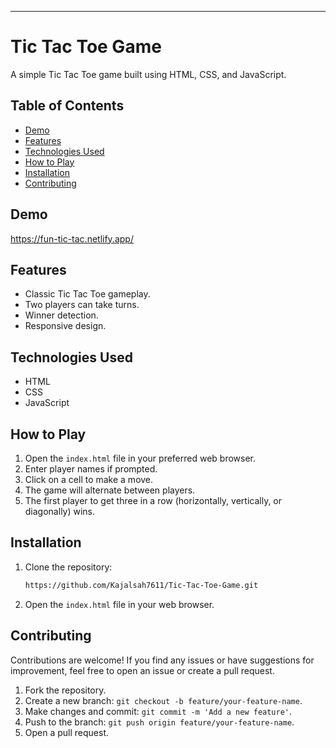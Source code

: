 
---

# Tic Tac Toe Game

A simple Tic Tac Toe game built using HTML, CSS, and JavaScript.

## Table of Contents

- [Demo](#demo)
- [Features](#features)
- [Technologies Used](#technologies-used)
- [How to Play](#how-to-play)
- [Installation](#installation)
- [Contributing](#contributing)


## Demo

https://fun-tic-tac.netlify.app/

## Features

- Classic Tic Tac Toe gameplay.
- Two players can take turns.
- Winner detection.
- Responsive design.

## Technologies Used

- HTML
- CSS
- JavaScript

## How to Play

1. Open the `index.html` file in your preferred web browser.
2. Enter player names if prompted.
3. Click on a cell to make a move.
4. The game will alternate between players.
5. The first player to get three in a row (horizontally, vertically, or diagonally) wins.

## Installation

1. Clone the repository:
   ```bash
   https://github.com/Kajalsah7611/Tic-Tac-Toe-Game.git
   ```
2. Open the `index.html` file in your web browser.

## Contributing

Contributions are welcome! If you find any issues or have suggestions for improvement, feel free to open an issue or create a pull request.

1. Fork the repository.
2. Create a new branch: `git checkout -b feature/your-feature-name`.
3. Make changes and commit: `git commit -m 'Add a new feature'`.
4. Push to the branch: `git push origin feature/your-feature-name`.
5. Open a pull request.

